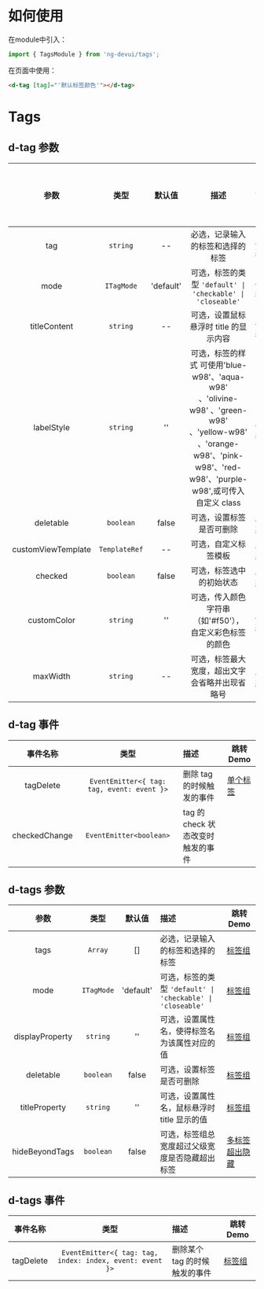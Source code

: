 # 如何使用
在module中引入：
```ts
import { TagsModule } from 'ng-devui/tags';
```

在页面中使用：
```html
<d-tag [tag]="'默认标签颜色'"></d-tag>
```
# Tags

## d-tag 参数

|        参数        |     类型      |   默认值    | 描述                                                                                                                                                                | 跳转 Demo                                    |全局配置项| 
| :----------------: | :----------------: | :-----------: | :-------: | :------------------------------------------------------------------------------------------------------------------------------------------------------------------ | -------------------------------------------- |
|        tag         |   `string`    |    --     | 必选，记录输入的标签和选择的标签                                                                                                                                    | [单个标签](demo#single-tag) |
|        mode        |  `ITagMode`   | 'default' | 可选，标签的类型 `'default' \| 'checkable' \| 'closeable'`                                                                                                          | [单个标签](demo#single-tag) |
|    titleContent    |   `string`    |    --     | 可选，设置鼠标悬浮时 title 的显示内容                                                                                                                               | [单个标签](demo#single-tag) |
|     labelStyle     |   `string`    |    ''     | 可选，标签的样式 可使用'blue-w98'、'aqua-w98' 、'olivine-w98' 、'green-w98' 、'yellow-w98' 、'orange-w98'、'pink-w98'、'red-w98'、'purple-w98',或可传入自定义 class | [单个标签](demo#single-tag) |
|     deletable      |   `boolean`   |   false   | 可选，设置标签是否可删除                                                                                                                                            | [单个标签](demo#single-tag) |
| customViewTemplate | `TemplateRef` |    --     | 可选，自定义标签模板                                                                                                                                                | [单个标签](demo#single-tag) |
|      checked       |   `boolean`   |   false   | 可选，标签选中的初始状态                                                                                                                                            | [单个标签](demo#single-tag) |
|    customColor     |   `string`    |    ''     | 可选，传入颜色字符串（如'#f50'），自定义彩色标签的颜色                                                                                                              | [单个标签](demo#single-tag) |
|    maxWidth     |   `string`    |    --     | 可选，标签最大宽度，超出文字会省略并出现省略号       | [单个标签](demo#single-tag) |

## d-tag 事件

|   事件名称    |                    类型                    | 描述                              | 跳转 Demo                                    |
| :-----------: | :----------------------------------------: | :-------------------------------- | -------------------------------------------- |
|   tagDelete   | `EventEmitter<{ tag: tag, event: event }>` | 删除 tag 的时候触发的事件         | [单个标签](demo#single-tag) |
| checkedChange |          `EventEmitter<boolean>`           | tag 的 check 状态改变时触发的事件 |                                              |

## d-tags 参数

|      参数       |    类型    |   默认值    | 描述                                                       | 跳转 Demo                                  |
| :-------------: | :--------: | :-------: | :--------------------------------------------------------- | ------------------------------------------ |
|      tags       |  `Array`   |    []     | 必选，记录输入的标签和选择的标签                           | [标签组](demo#tags-group) |
|      mode       | `ITagMode` | 'default' | 可选，标签的类型 `'default' \| 'checkable' \| 'closeable'` | [标签组](demo#tags-group) |
| displayProperty |  `string`  |    ''     | 可选，设置属性名，使得标签名为该属性对应的值               | [标签组](demo#tags-group) |
|    deletable    | `boolean`  |   false   | 可选，设置标签是否可删除                                   | [标签组](demo#tags-group) |
|  titleProperty  |  `string`  |    ''     | 可选，设置属性名，鼠标悬浮时 title 显示的值                | [标签组](demo#tags-group) |
|    hideBeyondTags    | `boolean`  |   false   | 可选，标签组总宽度超过父级宽度是否隐藏超出标签  | [多标签超出隐藏](demo#hide-tags) |

## d-tags 事件

| 事件名称  |                           类型                           | 描述                          | 跳转 Demo                                  |
| :-------: | :------------------------------------------------------: | :---------------------------- | ------------------------------------------ |
| tagDelete | `EventEmitter<{ tag: tag, index: index, event: event }>` | 删除某个 tag 的时候触发的事件 | [标签组](demo#tags-group) |
